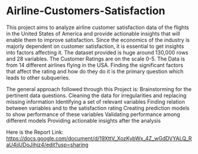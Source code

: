 # Airline-Customers-Satisfaction
This project aims to analyze airline customer satisfaction data of the flights in the United States of America and provide actionable insights that will enable them to improve satisfaction. Since the economics of the industry is majorly dependent on customer satisfaction, it is essential to get insights into factors affecting it.
The dataset provided is huge around 130,000 rows and 28 variables. The Customer Ratings are on the scale 0-5. The Data is from 14 different airlines flying in the USA. Finding the significant factors that affect the rating and how do they do it is the primary question which leads to other subqueries.


 The general approach followed through this Project is:
   Brainstorming for the pertinent data questions.
  	Cleaning the data for irregularities and replacing missing information 
  	Identifying a set of relevant variables
  	Finding relation between variables and to the satisfaction rating
  	Creating prediction models to show performance of these variables
  	Validating performance among different models
  	Providing actionable insights after the analysis
   
   Here is the Report Link:
   https://docs.google.com/document/d/19XttV_XozKybWx_4Z_wGdDVYALQ_RaU4jjUDoJihjz4/edit?usp=sharing
   
